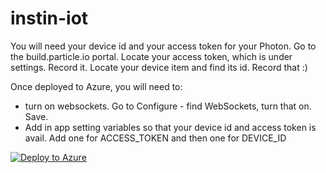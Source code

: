 # instin-iot
You will need your device id and your access token for your Photon.
Go to the build.particle.io portal. Locate your access token, which is under settings. Record it. Locate your device item and find its id. Record that :) 

Once deployed to Azure, you will need to:
* turn on websockets. Go to Configure - find WebSockets, turn that on. Save. 
* Add in app setting variables so that your device id and access token is avail. Add one for ACCESS_TOKEN and then one for DEVICE_ID


[![Deploy to Azure](http://azuredeploy.net/deploybutton.png)](https://azuredeploy.net/)
